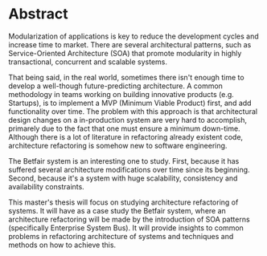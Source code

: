 # Abstract

Modularization of applications is key to reduce the development cycles and increase time to market. There are several architectural patterns, such as Service-Oriented Architecture (SOA) that promote modularity in highly transactional, concurrent and scalable systems.

That being said, in the real world, sometimes there isn't enough time to develop a well-though future-predicting architecture. A common methodology in teams working on building innovative products (e.g. Startups), is to implement a MVP (Minimum Viable Product) first, and add functionality over time. The problem with this approach is that architectural design changes on a in-production system are very hard to accomplish, primarely due to the fact that one must ensure a minimum down-time. Although there is a lot of literature in refactoring already existent code, architecture refactoring is somehow new to software engineering. 

The Betfair system is an interesting one to study. First, because it has suffered several architecture modifications over time since its beginning. Second, because it's a system with huge scalability, consistency and availability constraints. 

This master's thesis will focus on studying architecture refactoring of systems. It will have as a case study the Betfair system, where an architecture refactoring will be made by the introduction of SOA patterns (specifically Enterprise System Bus). It will provide insights to common problems in refactoring architecture of systems and techniques and methods on how to achieve this.

<!-- # Context

Modularization of applications is key to reduce the development cycles and increase time to market. The focus for this thesis is to research and deliver a technical architecture and implementation that enables modularization of an already existent application with an extremely large code base with more than 50 developers contributing to it on a daily basis. 

# Problem to be studied

# Solution perspectives

# State-of-the-art

# Work plan -->